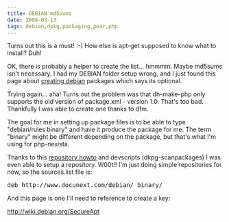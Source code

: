 ```yaml
---
title: DEBIAN md5sums
date: 2008-03-13
tags: debian,dpkg,packaging,pear,php
---
```

Turns out this is a must! :-) How else is apt-get supposed to know what to install? Duh!

OK, there is probably a helper to create the list... hmmmm. Maybe md5sums isn't necessary. I had my DEBIAN folder setup wrong, and I just found this page about <a href="http://quietsche-entchen.de/cgi-bin/wiki.cgi/CreatingDebianPackages" rel="nofollow">creating debian</a> packages which says its optional.

Trying again... aha! Turns out the problem was that dh-make-php only supports the old version of package.xml - version 1.0. That's too bad. Thankfully I was able to create one thanks to dfm.

The goal for me in setting up package files is to be able to type "debian/rules binary" and have it produce the package for me. The term "binary" might be different depending on the package, but that's what I'm using for php-nexista.

Thanks to this <a href="http://www.debian.org/doc/manuals/repository-howto/repository-howto">repository howto</a> and devscripts (dkpg-scanpackages) I was even able to setup a repository. W00t!! I'm just doing simple repositories for now, so the sources.list file is:

<pre>deb http://www.docunext.com/debian/ binary/</pre>

And this page is one I'll need to reference to create a key:

<a href="http://wiki.debian.org/SecureApt">http://wiki.debian.org/SecureApt</a>

